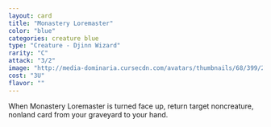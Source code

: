 ```yaml
---
layout: card
title: "Monastery Loremaster"
color: "blue"
categories: creature blue
type: "Creature - Djinn Wizard"
rarity: "C"
attack: "3/2"
image: "http://media-dominaria.cursecdn.com/avatars/thumbnails/68/399/200/283/635618474855580881.png"
cost: "3U"
flavor: ""
---
```


When Monastery Loremaster is turned face up, return target noncreature, nonland card from your graveyard to your hand.
